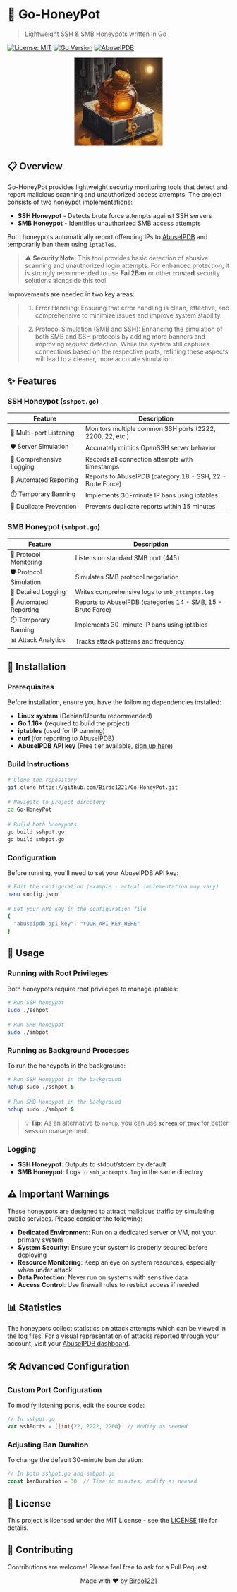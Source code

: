 # 🍯 Go-HoneyPot

> Lightweight SSH & SMB Honeypots written in Go

[![License: MIT](https://img.shields.io/badge/License-MIT-yellow.svg)](https://opensource.org/licenses/MIT)
[![Go Version](https://img.shields.io/badge/Go-1.16%2B-blue)](https://golang.org/)
[![AbuseIPDB](https://img.shields.io/badge/Protected%20by-AbuseIPDB-green)](https://www.abuseipdb.com/user/137416)

<p align="center">
  <img src="https://github.com/Birdo1221/Go-HoneyPot/blob/main/HoneyPot.jpg" alt="Go-HoneyPot Logo" width="200" height="200">
</p>

## 📋 Overview

Go-HoneyPot provides lightweight security monitoring tools that detect and report malicious scanning and unauthorized access attempts. The project consists of two honeypot implementations:

- **SSH Honeypot** - Detects brute force attempts against SSH servers
- **SMB Honeypot** - Identifies unauthorized SMB access attempts

Both honeypots automatically report offending IPs to [AbuseIPDB](https://www.abuseipdb.com/) and temporarily ban them using `iptables`.

> ⚠️ **Security Note**: This tool provides basic detection of abusive scanning and unauthorized login attempts. For enhanced protection, it is strongly recommended to use **Fail2Ban** or other **trusted** security solutions alongside this tool.

Improvements are needed in two key areas:

> 1. Error Handling: Ensuring that error handling is clean, effective, and comprehensive to minimize issues and improve system stability.

> 2. Protocol Simulation (SMB and SSH): Enhancing the simulation of both SMB and SSH protocols by adding more banners and improving request detection. While the system still captures connections based on the respective ports, refining these aspects will lead to a cleaner, more accurate simulation.

## ✨ Features

### SSH Honeypot (`sshpot.go`)

| Feature | Description |
|---------|-------------|
| 🔌 Multi-port Listening | Monitors multiple common SSH ports (2222, 2200, 22, etc.) |
| 🛡️ Server Simulation | Accurately mimics OpenSSH server behavior |
| 📝 Comprehensive Logging | Records all connection attempts with timestamps |
| 🚫 Automated Reporting | Reports to AbuseIPDB (category 18 - SSH, 22 - Brute Force) |
| ⏱️ Temporary Banning | Implements 30-minute IP bans using iptables |
| 🔄 Duplicate Prevention | Prevents duplicate reports within 15 minutes |

### SMB Honeypot (`smbpot.go`) 

| Feature | Description |
|---------|-------------|
| 🔌 Protocol Monitoring | Listens on standard SMB port (445) |
| 🛡️ Protocol Simulation | Simulates SMB protocol negotiation |
| 📝 Detailed Logging | Writes comprehensive logs to `smb_attempts.log` |
| 🚫 Automated Reporting | Reports to AbuseIPDB (categories 14 - SMB, 15 - Brute Force) |
| ⏱️ Temporary Banning | Implements 30-minute IP bans using iptables |
| 📊 Attack Analytics | Tracks attack patterns and frequency |

## 🔧 Installation

### Prerequisites

Before installation, ensure you have the following dependencies installed:

- **Linux system** (Debian/Ubuntu recommended)
- **Go 1.16+** (required to build the project)
- **iptables** (used for IP banning)
- **curl** (for reporting to AbuseIPDB)
- **AbuseIPDB API key** (Free tier available, [sign up here](https://www.abuseipdb.com/))

### Build Instructions

```bash
# Clone the repository
git clone https://github.com/Birdo1221/Go-HoneyPot.git

# Navigate to project directory
cd Go-HoneyPot

# Build both honeypots
go build sshpot.go
go build smbpot.go
```

### Configuration

Before running, you'll need to set your AbuseIPDB API key:

```bash
# Edit the configuration (example - actual implementation may vary)
nano config.json

# Set your API key in the configuration file
{
  "abuseipdb_api_key": "YOUR_API_KEY_HERE"
}
```

## 🚀 Usage

### Running with Root Privileges

Both honeypots require root privileges to manage iptables:

```bash
# Run SSH honeypot
sudo ./sshpot

# Run SMB honeypot
sudo ./smbpot
```

### Running as Background Processes

To run the honeypots in the background:

```bash
# Run SSH Honeypot in the background
nohup sudo ./sshpot &

# Run SMB Honeypot in the background
nohup sudo ./smbpot &
```

> 💡 **Tip**: As an alternative to `nohup`, you can use [`screen`](https://www.geeksforgeeks.org/screen-command-in-linux-with-examples/) or [`tmux`](https://github.com/tmux/tmux/wiki) for better session management.

### Logging

- **SSH Honeypot**: Outputs to stdout/stderr by default
- **SMB Honeypot**: Logs to `smb_attempts.log` in the same directory

## ⚠️ Important Warnings

These honeypots are designed to attract malicious traffic by simulating public services. Please consider the following:

- **Dedicated Environment**: Run on a dedicated server or VM, not your primary system
- **System Security**: Ensure your system is properly secured before deploying
- **Resource Monitoring**: Keep an eye on system resources, especially when under attack
- **Data Protection**: Never run on systems with sensitive data
- **Access Control**: Use firewall rules to restrict access if needed

## 📊 Statistics

The honeypots collect statistics on attack attempts which can be viewed in the log files. For a visual representation of attacks reported through your account, visit your [AbuseIPDB dashboard](https://www.abuseipdb.com/user/137416).

## 🛠️ Advanced Configuration

### Custom Port Configuration

To modify listening ports, edit the source code:

```go
// In sshpot.go
var sshPorts = []int{22, 2222, 2200}  // Modify as needed
```

### Adjusting Ban Duration

To change the default 30-minute ban duration:

```go
// In both sshpot.go and smbpot.go
const banDuration = 30  // Time in minutes, modify as needed
```

## 📄 License

This project is licensed under the MIT License - see the [LICENSE](LICENSE) file for details.

## 🤝 Contributing

Contributions are welcome! Please feel free to ask for a Pull Request.

<p align="center">
  Made with ❤️ by <a href="https://github.com/Birdo1221">Birdo1221</a>
</p>
